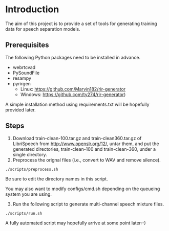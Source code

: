 # Introduction 
The aim of this project is to provide a set of tools for generating training data for speech separation models. 

## Prerequisites
The following Python packages need to be installed in advance. 
- webrtcvad
- PySoundFile
- resampy
- pyrirgen
  - Linux: https://github.com/Marvin182/rir-generator
  - Windows: https://github.com/ty274/rir-generator)

A simple installation method using requirements.txt will be hopefully provided later. 

## Steps
1. Download train-clean-100.tar.gz and train-clean360.tar.gz of LibriSpeech from http://www.openslr.org/12/, untar them, and put the generated directories, train-clean-100 and train-clean-360, under a single directory. 
2. Preprocess the orignal files (i.e., convert to WAV and remove silence). 
```
./scripts/preprocess.sh
```
Be sure to edit the directory names in this script. 

You may also want to modify configs/cmd.sh depending on the queueing system you are using. 

3. Run the following script to generate multi-channel speech mixture files. 
```
./scripts/run.sh
```

A fully automated script may hopefully arrive at some point later:-)
